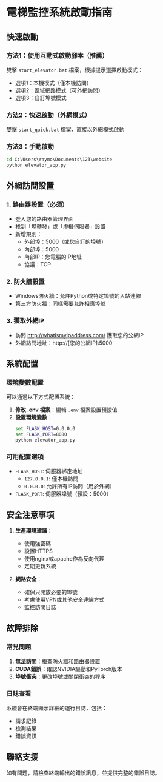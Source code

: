 # 電梯監控系統啟動指南

## 快速啟動

### 方法1：使用互動式啟動腳本（推薦）
雙擊 `start_elevator.bat` 檔案，根據提示選擇啟動模式：
- 選項1：本機模式（僅本機訪問）
- 選項2：區域網路模式（可外網訪問）
- 選項3：自訂埠號模式

### 方法2：快速啟動（外網模式）
雙擊 `start_quick.bat` 檔案，直接以外網模式啟動

### 方法3：手動啟動
```cmd
cd C:\Users\raymo\Documents\123\website
python elevator_app.py
```

## 外網訪問設置

### 1. 路由器設置（必須）
- 登入您的路由器管理界面
- 找到「埠轉發」或「虛擬伺服器」設置
- 新增規則：
  - 外部埠：5000（或您自訂的埠號）
  - 內部埠：5000
  - 內部IP：您電腦的IP地址
  - 協議：TCP

### 2. 防火牆設置
- Windows防火牆：允許Python或特定埠號的入站連線
- 第三方防火牆：同樣需要允許相應埠號

### 3. 獲取外網IP
- 訪問 http://whatismyipaddress.com/ 獲取您的公網IP
- 外網訪問地址：http://[您的公網IP]:5000

## 系統配置

### 環境變數配置
可以通過以下方式配置系統：

1. **修改 .env 檔案**：編輯 `.env` 檔案設置預設值
2. **設置環境變數**：
   ```cmd
   set FLASK_HOST=0.0.0.0
   set FLASK_PORT=8080
   python elevator_app.py
   ```

### 可用配置選項
- `FLASK_HOST`: 伺服器綁定地址
  - `127.0.0.1`: 僅本機訪問
  - `0.0.0.0`: 允許所有IP訪問（用於外網）
- `FLASK_PORT`: 伺服器埠號（預設：5000）

## 安全注意事項

1. **生產環境建議**：
   - 使用強密碼
   - 設置HTTPS
   - 使用nginx或apache作為反向代理
   - 定期更新系統

2. **網路安全**：
   - 確保只開放必要的埠號
   - 考慮使用VPN或其他安全連線方式
   - 監控訪問日誌

## 故障排除

### 常見問題
1. **無法訪問**：檢查防火牆和路由器設置
2. **CUDA錯誤**：確認NVIDIA驅動和PyTorch版本
3. **埠號衝突**：更改埠號或關閉衝突的程序

### 日誌查看
系統會在終端顯示詳細的運行日誌，包括：
- 請求記錄
- 檢測結果
- 錯誤資訊

## 聯絡支援
如有問題，請檢查終端輸出的錯誤訊息，並提供完整的錯誤日誌。
